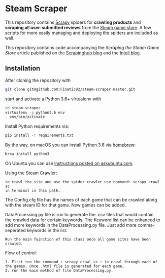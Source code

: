 # Steam Scraper

This repository contains [Scrapy](https://github.com/scrapy/scrapy) spiders for **crawling products** and **scraping all user-submitted reviews** from the [Steam game store](https://steampowered.com).
A few scripts for more easily managing and deploying the spiders are included as well.

This repository contains code accompanying the *Scraping the Steam Game Store* article published on the [Scrapinghub blog](https://blog.scrapinghub.com/2017/07/07/scraping-the-steam-game-store-with-scrapy/) and the [Intoli blog](https://intoli.com/blog/steam-scraper/).

## Installation

After cloning the repository with
```bash
git clone git@github.com:Finatic92/steam-scraper-master.git
```
start and activate a Python 3.6+ virtualenv with
```bash
cd steam-scraper
virtualenv -p python3.6 env
. env/bin/activate
```
Install Python requirements via:
```bash
pip install -r requirements.txt
```

By the way, on macOS you can install Python 3.6 via [homebrew](https://brew.sh):
 ```bash
 brew install python3
```
On Ubuntu you can use [instructions posted on askubuntu.com](https://askubuntu.com/questions/865554/how-do-i-install-python-3-6-using-apt-get).


Using the Steam Crawler:
```
to crawl the site and use the spider crawler use command: scrapy crawl sc 
in terminal in this path.
```
The Config.cfg file has the names of each game that can be crawled along with the steam ID for that game. 
New games can be added.

DataProcessing.py file is run to generate the .csv files that would contain the crawled data for certain keywords.
The Keyword list can be enhanced to add more keywords in the DataProcessing.py file. 
Just add more comma-seperated keywords in the list.

```
Run the main fuinction of this class once all game sites have been crawled. 
```

Flow of control:
```
1. First run the command : scrapy crawl sc : to crawl through each of the games. Once .html file is generated for each game,
2. run the main method of file DataProcessing.py.
```
